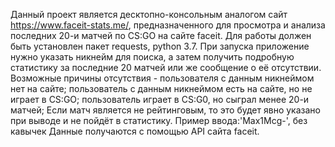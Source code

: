 Данный проект является десктопно-консольным аналогом сайт https://www.faceit-stats.me/, предназначенного для просмотра и анализа последних 20-и матчей по CS:GO на сайте faceit.
Для работы должен быть установлен пакет requests, python 3.7. При запуска приложение нужно указать никнейм для поиска, а затем получить подробную статистику за последние 20 матчей или же сообщение о её отсутствии.
Возможные причины отсутствия - пользователя с данным никнеймом нет на сайте; пользователь с данным никнеймом есть на сайте, но не играет в CS:GO; пользователь играет в CS:G0, но сыграл менее 20-и матчей;
Если матч является не рейтинговым, то это будет явно указано при выводе и не пойдёт в статистику.
Пример ввода:'Max1Mcg-', без кавычек
Данные получаются с помощью API сайта faceit.
